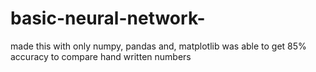 # basic-neural-network-
made this with only numpy, pandas and, matplotlib
was able to get 85% accuracy to compare hand written numbers
